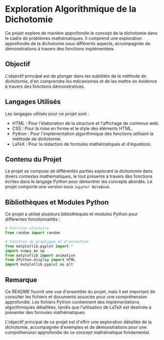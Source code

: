 # Exploration Algorithmique de la Dichotomie

Ce projet explore de manière approfondie le concept de la dichotomie dans le cadre de problèmes mathématiques. Il comprend une exploration approfondie de la dichotomie sous différents aspects, accompagnée de démonstrations à travers des fonctions implémentées.

## Objectif

L'objectif principal est de plonger dans les subtilités de la méthode de dichotomie, d'en comprendre les mécanismes et de les mettre en évidence à travers des fonctions démonstratives.

## Langages Utilisés

Les langages utilisés pour ce projet sont :

- HTML : Pour l'élaboration de la structure et l'affichage de contenus web.
- CSS : Pour la mise en forme et le style des éléments HTML.
- Python : Pour l'implémentation algorithmique des fonctions utilisant la méthode de dichotomie.
- LaTeX : Pour la rédaction de formules mathématiques et d'équations.

## Contenu du Projet

Le projet se compose de différentes parties explorant la dichotomie dans divers contextes mathématiques, le tout présenté à travers des fonctions écrites dans le langage Python pour démontrer les concepts abordés.
Le projet comporte une version sous `Jupyter NoteBook`.

## Bibliothèques et Modules Python

Ce projet a utilisé plusieurs bibliothèques et modules Python pour différentes fonctionnalités :

```python
# Fonction aléatoire
from random import random

# Fonction de graphique et d'animation
from matplotlib.pyplot import *
import numpy as np
from matplotlib import animation
from IPython.display import HTML
import matplotlib.pyplot as plt
```
## Remarque

Ce README fournit une vue d'ensemble du projet, mais il est important de consulter les fichiers et documents associés pour une compréhension approfondie. Les fichiers Python contiennent des implémentations algorithmiques détaillées, tandis que l'utilisation de LaTeX est destinée à présenter des formules mathématiques.

L'objectif principal de ce projet est d'offrir une exploration détaillée de la dichotomie, accompagnée d'exemples et de démonstrations pour une compréhension approfondie de ce concept mathématique fondamental.
